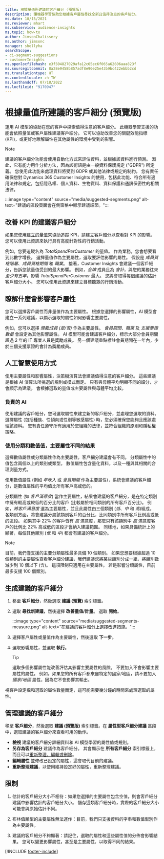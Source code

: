 ```yaml
---
title: 根據量值所建議的客戶細分 (預覽版)
description: 讓機器學習協助您根據客戶屬性尋找全新且值得注意的客戶細分。
ms.date: 10/15/2021
ms.reviewer: mhart
ms.subservice: audience-insights
ms.topic: how-to
author: JimsonChalissery
ms.author: jimsonc
manager: shellyha
searchScope:
- ci-segment-suggestions
- customerInsights
ms.openlocfilehash: e3f504827029afa12c65ec6f065a62606aaa823f
ms.sourcegitcommit: 8a28e9458b857adf8e90e25e43b9bc422ebbb2cd
ms.translationtype: HT
ms.contentlocale: zh-TW
ms.lasthandoff: 07/18/2022
ms.locfileid: "9170947"
---
```

# <a name="suggested-segments-based-on-measures-preview"></a>根據量值所建議的客戶細分 (預覽版)

運用 AI 模型的協助在您的客戶中探索值得注意的客戶細分。 此機器學習支援的功能會依照量值或客戶屬性建議客戶細分。 它可以協助改善您的關鍵效能指標 (KPI)，或更好地瞭解屬性在其他屬性的環境中受到的影響。

> [!NOTE]
> 建議的客戶細分功能會使用自動化方式來評估資料，並根據該資料進行預測。 因此，它有能力用作分析方法，因為該術語是由一般資料保護規定 ("GDPR") 所定義。 您使用此功能來處理資料將受到 GDPR 或其他法律或規定的制約。 您有責任確保您對 Dynamics 365 Customer Insights 的使用，包括此功能、符合所有適用法律和規定，包括隱私權、個人資料、生物資料、資料保護和通訊保密性的相關法律。

:::image type="content" source="media/suggested-segments.png" alt-text="建議的區段頁面會在側窗格中顯示建議細節。":::

## <a name="suggested-segments-to-improve-your-kpis"></a>改善 KPI 的建議客戶細分

如果您使用[建立的量值](measures.md)來協助追蹤 KPI，請建立客戶細分以查看對 KPI 的影響。 您可以使用此資訊來執行具有高度針對性的行銷活動。

例如，您要追蹤名為 *TotalSpendPerCustomer* 的量值。 作為業務，您會想要看到此數字增長。 選擇量值作為主要屬性，選取要評估影響的屬性。 假設是 *成員資格階層*、*成員資格期間* 和 *職業*。 接著，Customer Insights 會建議一個客戶細分，告訴您該量值受到的最大影響。 例如，*金牌* 成員且為 *會計*，與您的業務往來 *至少有五年*，影響 *TotalSpendPerCustomer* 最大。 您將會取得每個建議的估計客戶細分大小。 您可以使用此資訊來建立目標聽眾的行銷活動。

## <a name="understand-what-influences-a-customer-attribute"></a>瞭解什麼會影響客戶屬性

您可以選擇客戶屬性而非量值作為主要屬性。 根據您選擇的影響屬性，AI 模型會建立一系列建議，以顯示選取的屬性如何影響主要屬性。

例如，您可以選擇 *獎勵成員 (是/否)* 作為主要屬性。 *會員期間*、*職業* 及 *支援票證數量* 會設定為其他影響屬性。 AI 模型可能會建議客戶細分，標示大部分會員期間超過 2 年的 IT 專業人員是獎勵成員。 另一個建議重點標註會員期間在一年內，少於三個支援票證的會計為獎勵成員。

## <a name="artificial-intelligence-usage"></a>人工智慧使用方式

使用主要屬性和影響屬性，決策樹演算法會建議值得注意的客戶細分。 這些建議是根據 AI 演算法所挑選的規則或模式而定。 只有與母體平均明顯不同的細分，才會顯示為建議。 會根據選取的量值或主要屬性與母體平均比較。

### <a name="responsible-ai"></a>負責的 AI

使用建議的客戶細分，您可選取屬性來建立新的客戶細分，並處理您選取的資料。 選擇屬性 (包括種族、性傾向或性別等敏感屬性) 時，您必須確保您能夠且應該處理該資料。 您有責任遵守所有適用於您組織的法律，並符合組織的原則和隱私權策略。

### <a name="different-results-for-primary-attributes-with-categorical-and-numeric-values"></a>使用分類和數值值，主要屬性不同的結果

選擇數值屬性或分類屬性作為主要屬性，客戶細分建議會有不同。 分類屬性中的值包含兩個以上的類別或類型。 數值屬性包含量化資料，以及一種與其相關的合理測量方式。

使用數值屬性 (例如 *年收入* 或 *會員期間* 作為主要屬性)，系統會建議的客戶細分，是數值屬性的平均值比所有客戶高或低的。

分類屬性 (如 *客戶滿意度*) 當作主要屬性，結果會建議的客戶細分，是在特定類別中擁有較高或較低的百分比的客戶 (比較屬於相同類別的所有客戶百分比)。 例如，*將客戶滿意度* 選為主要屬性，並且此屬性由三個類別 (*低*、*中* 和 *高*)組成。 各類別方面，將會建議分屬該類別客戶的百分比，比同類別中所有客戶比例高或低的區段。 如果其中 22% 的客戶皆有 *高* 滿意度，那麼只有該類別中 *高* 滿意度客戶的比例比 22% 高或低的區段才會納入建議範圍。 同樣地，如果具備統計上的顯著，每個其他類別 (*低* 和 *中*) 都會有建議的客戶細分。

> [!NOTE]
> 目前，我們僅支援的主要分類屬性最多具備 10 個類別。 如果您想要根據超過 10 個類別的主要屬性查看客戶細分建議，我們建議您將某些類別分成一組，將類別數減少到 10 個以下 (含)。 這項限制只適用在主要屬性。 若是影響分類屬性，目前最多支援 100 個類別。

## <a name="generate-suggested-segments"></a>生成建議的客戶細分

1. 移至 **客戶細分**，然後選取 **建議 (預覽)** 索引標籤。

1. 選取 **尋找新建議**，然後選擇 **改善量值/計量**。 選取 **開始**。

   :::image type="content" source="media/suggested-segments-measure.png" alt-text="在建議的客戶細分上選擇改進措施。":::

1. 選擇客戶屬性或量值作為主要屬性，然後選取 **下一步**。

1. 選取影響屬性，並選取 **執行**。

   > [!TIP]
   > 選取多個影響屬性能改善評估其影響主要屬性的風險。 不要加入不會影響主要屬性的屬性。 例如，如果您的所有客戶都來自特定的國家/地區，請不要加入 *國家/地區* 屬性，因為它不會影響其輸出。

視客戶設定檔和選取的屬性數量而定，這可能需要幾分鐘的時間來處理選取的屬性。

## <a name="manage-suggested-segments"></a>管理建議的客戶細分

移至 **客戶細分**，然後選取 **建議 (預覽版)** 索引標籤。在 **屬性型客戶細分建議** 區段中，選取建議的客戶細分來查看可用的動作。

- **檢視** 建議的客戶細分詳細資料和 AI 模型學習的屬性值或規則。
- **另存為客戶細分** 建議作為客戶細分。 其會顯示在 **所有客戶細分** 索引標籤上，而且可以[重新整理、編輯或刪除](segments.md)。
- **編輯屬性** 並修改已設定的屬性，這會取代目前的建議。
- **重新整理建議**，以使用維持設定好的屬性，重新整理建議。

## <a name="limitations"></a>限制

1. 估計的客戶細分大小不相符：如果您選擇的主要屬性包含空值，則會客戶細分建議中影響估計的客戶細分大小。 儲存這類客戶細分時，實際的客戶細分大小可能會與原始估計不同。

2. 布林值類型的主要屬性無法運作：目前，我們只支援資料的字串和數值型別作為主要屬性。

3. 建議的客戶細分不夠顯著：請記住，選取的屬性和這些屬性值的分佈會影響結果。 您可以變更影響屬性，甚至是主要屬性，以取得不同的結果。

[!INCLUDE [footer-include](includes/footer-banner.md)]